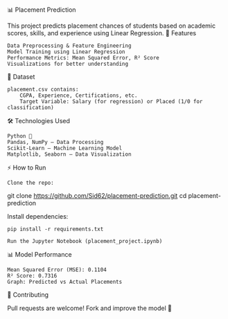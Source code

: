 📊 Placement Prediction

This project predicts placement chances of students based on academic scores, skills, and experience using Linear Regression.
🚀 Features

    Data Preprocessing & Feature Engineering
    Model Training using Linear Regression
    Performance Metrics: Mean Squared Error, R² Score
    Visualizations for better understanding

📂 Dataset

    placement.csv contains:
        CGPA, Experience, Certifications, etc.
        Target Variable: Salary (for regression) or Placed (1/0 for classification)

🛠️ Technologies Used

    Python 🐍
    Pandas, NumPy – Data Processing
    Scikit-Learn – Machine Learning Model
    Matplotlib, Seaborn – Data Visualization

⚡ How to Run

    Clone the repo:

git clone https://github.com/Sid62/placement-prediction.git
cd placement-prediction

Install dependencies:

    pip install -r requirements.txt

    Run the Jupyter Notebook (placement_project.ipynb)

📊 Model Performance

    Mean Squared Error (MSE): 0.1104
    R² Score: 0.7316
    Graph: Predicted vs Actual Placements

🤝 Contributing

Pull requests are welcome! Fork and improve the model 🚀
